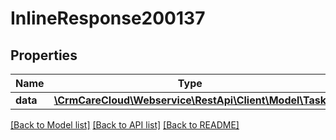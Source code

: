 # InlineResponse200137

## Properties
Name | Type | Description | Notes
------------ | ------------- | ------------- | -------------
**data** | [**\CrmCareCloud\Webservice\RestApi\Client\Model\Task**](Task.md) |  | [optional] 

[[Back to Model list]](../../README.md#documentation-for-models) [[Back to API list]](../../README.md#documentation-for-api-endpoints) [[Back to README]](../../README.md)

